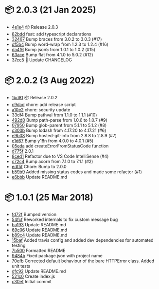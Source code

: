 # 📦 2.0.3 (21 Jan 2025)
- [4e1e4](https://github.com/fatmatto/throwable-http-errors/commit/4e1e4d6295ca779329efea2b42b629511b788cbc)  📦 Release 2.0.3
- [82bdd](https://github.com/fatmatto/throwable-http-errors/commit/82bdd7b265d63a6acb6c42cae2ece00bf715408f)  feat: add typescript declarations
- [32467](https://github.com/fatmatto/throwable-http-errors/commit/32467700381cd60949dfb5ff6104857cfe3c4760)  Bump braces from 3.0.2 to 3.0.3 (#17)
- [df5b4](https://github.com/fatmatto/throwable-http-errors/commit/df5b4718de426af4ede65225103db73ce3707309)  Bump word-wrap from 1.2.3 to 1.2.4 (#16)
- [da4f6](https://github.com/fatmatto/throwable-http-errors/commit/da4f699dd539c7b1d002f4371d0d82a242678267)  Bump json5 from 1.0.1 to 1.0.2 (#15)
- [63ace](https://github.com/fatmatto/throwable-http-errors/commit/63ace798cbe94cfaa692e163668d56d5bc8a32c5)  Bump flat from 4.1.0 to 5.0.2 (#12)
- [37cc5](https://github.com/fatmatto/throwable-http-errors/commit/37cc552ac3e00f26aaa882af521ad4928c0a8078)  📒 Update CHANGELOG
# 📦 2.0.2 (3 Aug 2022)
- [1bd81](https://github.com/fatmatto/throwable-http-errors/commit/1bd8184f7e0c701df5cc0636feeff7173d09559b)  📦 Release 2.0.2
- [c9dad](https://github.com/fatmatto/throwable-http-errors/commit/c9dad7ed2b8400bf00d78153f5170542cfc5274c)  chore: add release script
- [a10e2](https://github.com/fatmatto/throwable-http-errors/commit/a10e25460ff659fa2216ec8adee161e56c20c9c1)  chore: security update
- [33df4](https://github.com/fatmatto/throwable-http-errors/commit/33df4aefe7e60c873bc825e54ed0070fd59c8dbc)  Bump pathval from 1.1.0 to 1.1.1 (#10)
- [492d0](https://github.com/fatmatto/throwable-http-errors/commit/492d08ed053b0b98b287f10e00cbb27c59dff50d)  Bump path-parse from 1.0.6 to 1.0.7 (#9)
- [07950](https://github.com/fatmatto/throwable-http-errors/commit/0795055b9a3dcc36bd65f6fa8ec0a81d6e1e51d0)  Bump glob-parent from 5.1.1 to 5.1.2 (#8)
- [c300b](https://github.com/fatmatto/throwable-http-errors/commit/c300b431fb627344c9a834ab363c3c65f34db78e)  Bump lodash from 4.17.20 to 4.17.21 (#6)
- [e9b08](https://github.com/fatmatto/throwable-http-errors/commit/e9b0840044d13a6bd6d8a563c81a41e01f5632ff)  Bump hosted-git-info from 2.8.8 to 2.8.9 (#7)
- [c1d67](https://github.com/fatmatto/throwable-http-errors/commit/c1d67761eefbfe01393241d386a4497db76d992a)  Bump y18n from 4.0.0 to 4.0.1 (#5)
- [05eda](https://github.com/fatmatto/throwable-http-errors/commit/05edad007916a55c62552c25a6442ccfd51380a5)  add createErrorFromStatusCode function
- [d775f](https://github.com/fatmatto/throwable-http-errors/commit/d775f4a090f31b05b6e5af8517dda17dbbad155d)  2.0.1
- [8ced1](https://github.com/fatmatto/throwable-http-errors/commit/8ced1cbea8c4d1baa35b52188af7d7e7a3838e58)  Refactor due to VS Code IntelliSense (#4)
- [c72c4](https://github.com/fatmatto/throwable-http-errors/commit/c72c46fc02a1cfbbd338584cefc83bb8994bf88a)  Bump acorn from 7.1.0 to 7.1.1 (#2)
- [edf5f](https://github.com/fatmatto/throwable-http-errors/commit/edf5f54cfdf14d4b1f7122465b81c638c47ae83c)  Chore: Bump to 2.0.0
- [b59b9](https://github.com/fatmatto/throwable-http-errors/commit/b59b999b39ea308b7c755d12887294c68cbbe495)  Added missing status codes and made some refactor (#1)
- [e6bbb](https://github.com/fatmatto/throwable-http-errors/commit/e6bbb698c3508bc3a71b09d4b95e49fcd8192b80)  Update README.md
# 📦 1.0.1 (25 Mar 2018)
- [fd72f](https://github.com/fatmatto/throwable-http-errors/commit/fd72faedc263c068de2d230dcb774f3d45818a0f)  Bumped version
- [54fcf](https://github.com/fatmatto/throwable-http-errors/commit/54fcf5497fd31028b455943a82cdd718c1abcb15)  Reworked internals to fix custom message bug
- [ba193](https://github.com/fatmatto/throwable-http-errors/commit/ba193b00051f8cb15cde36e0725a1d2fb717351f)  Update README.md
- [69c06](https://github.com/fatmatto/throwable-http-errors/commit/69c0642afdbdf997446eb75328659d444d3b1b64)  Update README.md
- [b89c4](https://github.com/fatmatto/throwable-http-errors/commit/b89c4d4240060d670d9545327bef1f0bc4416e0b)  Update README.md
- [15baf](https://github.com/fatmatto/throwable-http-errors/commit/15bafef26e9961e05dceed1d299312fbc851ba23)  Added travis config and added dev dependencies for automated testing
- [7b500](https://github.com/fatmatto/throwable-http-errors/commit/7b50090dfd3d3fe3e4f85a030c4dbf5b00f86039)  Formatted README
- [9484b](https://github.com/fatmatto/throwable-http-errors/commit/9484bf57059e94ec1974b6a15590a0a45d5e9535)  Fixed package.json with project name
- [70efb](https://github.com/fatmatto/throwable-http-errors/commit/70efb786cd3a0558de07e9c65badbdedef713642)  Corrected default behaviour of the bare HTTPError class. Added unit tests
- [dfc92](https://github.com/fatmatto/throwable-http-errors/commit/dfc922175b0555686f015e5679e49a356a44b564)  Update README.md
- [521c0](https://github.com/fatmatto/throwable-http-errors/commit/521c050c45d625ccd3f81051e4b8abd16ebe2c57)  Create index.js
- [c30ef](https://github.com/fatmatto/throwable-http-errors/commit/c30ef5e5a458f87f9421b3adfda72e45a25471e6)  Initial commit

